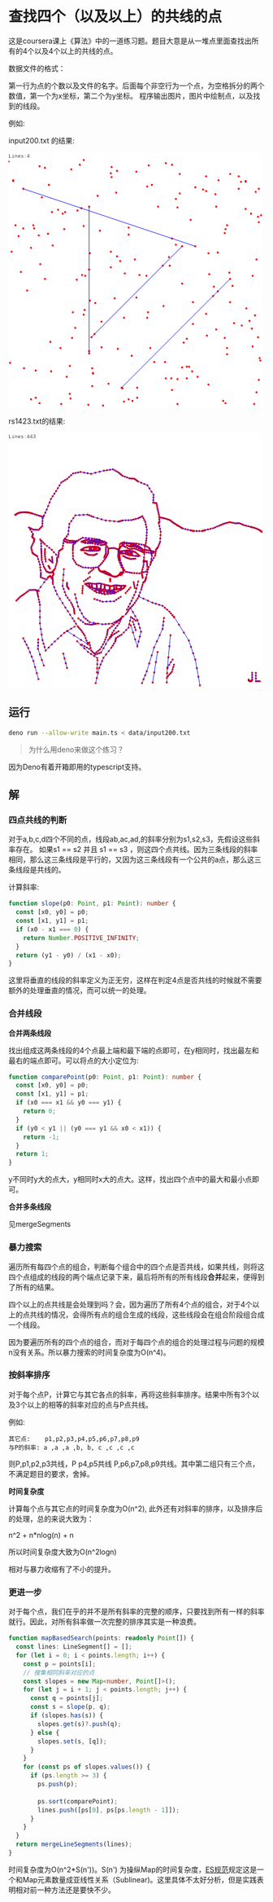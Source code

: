# 查找四个（以及以上）的共线的点

这是coursera课上《算法》中的一道练习题。题目大意是从一堆点里面查找出所有的4个以及4个以上的共线的点。

数据文件的格式：

第一行为点的个数以及文件的名字。后面每个非空行为一个点，为空格拆分的两个数值，第一个为x坐标，第二个为y坐标。
程序输出图片，图片中绘制点，以及找到的线段。

例如:

input200.txt 的结果:

![alt input200](./output/input200_1.png)

rs1423.txt的结果:

![alt rs1423](./output/rs1423_1.png)

## 运行

```sh
deno run --allow-write main.ts < data/input200.txt
```

> 为什么用deno来做这个练习？

因为Deno有着开箱即用的typescript支持。

## 解

### 四点共线的判断

对于a,b,c,d四个不同的点，线段ab,ac,ad,的斜率分别为s1,s2,s3，先假设这些斜率存在。 如果s1 == s2 并且 s1 == s3 ，则这四个点共线。因为三条线段的斜率相同，那么这三条线段是平行的，又因为这三条线段有一个公共的a点，那么这三条线段是共线的。

计算斜率:
```typescript
function slope(p0: Point, p1: Point): number {
  const [x0, y0] = p0;
  const [x1, y1] = p1;
  if (x0 - x1 === 0) {
    return Number.POSITIVE_INFINITY;
  }
  return (y1 - y0) / (x1 - x0);
}
```
这里将垂直的线段的斜率定义为正无穷，这样在判定4点是否共线的时候就不需要额外的处理垂直的情况，而可以统一的处理。

### 合并线段

**合并两条线段**

找出组成这两条线段的4个点最上端和最下端的点即可，在y相同时，找出最左和最右的端点即可。可以将点的大小定位为:
```typescript
function comparePoint(p0: Point, p1: Point): number {
  const [x0, y0] = p0;
  const [x1, y1] = p1;
  if (x0 === x1 && y0 === y1) {
    return 0;
  }
  if (y0 < y1 || (y0 === y1 && x0 < x1)) {
    return -1;
  }
  return 1;
}
```
y不同时y大的点大，y相同时x大的点大。这样，找出四个点中的最大和最小点即可。

**合并多条线段**

见mergeSegments

### 暴力搜索

遍历所有每四个点的组合，判断每个组合中的四个点是否共线，如果共线，则将这四个点组成的线段的两个端点记录下来，最后将所有的所有线段**合并**起来，便得到了所有的结果。

四个以上的点共线是会处理到吗？会，因为遍历了所有4个点的组合，对于4个以上的点共线的情况，会得所有点的组合生成的线段，这些线段会在组合阶段组合成一个线段。

因为要遍历所有的四个点的组合，而对于每四个点的组合的处理过程与问题的规模n没有关系。所以暴力搜索的时间复杂度为O(n^4)。

### 按斜率排序

对于每个点P，计算它与其它各点的斜率，再将这些斜率排序。结果中所有3个以及3个以上的相等的斜率对应的点与P点共线。

例如:
```
其它点:    p1,p2,p3,p4,p5,p6,p7,p8,p9
与P的斜率: a ,a ,a ,b, b, c ,c ,c ,c
```
则P,p1,p2,p3共线，P p4,p5共线 P,p6,p7,p8,p9共线。其中第二组只有三个点，不满足题目的要求，舍掉。

**时间复杂度**

计算每个点与其它点的时间复杂度为O(n^2), 此外还有对斜率的排序，以及排序后的处理，总的来说大致为：

n^2 + n*nlog(n) + n

所以时间复杂度大致为O(n^2logn)

相对与暴力收缩有了不小的提升。

### 更进一步

对于每个点，我们在乎的并不是所有斜率的完整的顺序，只要找到所有一样的斜率就行。因此，对所有斜率做一次完整的排序其实是一种浪费。
```typescript
function mapBasedSearch(points: readonly Point[]) {
  const lines: LineSegment[] = [];
  for (let i = 0; i < points.length; i++) {
    const p = points[i];
    // 搜集相同斜率对应的点
    const slopes = new Map<number, Point[]>();
    for (let j = i + 1; j < points.length; j++) {
      const q = points[j];
      const s = slope(p, q);
      if (slopes.has(s)) {
        slopes.get(s)?.push(q);
      } else {
        slopes.set(s, [q]);
      }
    }
    for (const ps of slopes.values()) {
      if (ps.length >= 3) {
        ps.push(p);
        
        ps.sort(comparePoint);
        lines.push([ps[0], ps[ps.length - 1]]);
      }
    }
  }
  return mergeLineSegments(lines);
}
```
时间复杂度为O(n^2*S(n'))。S(n') 为操纵Map的时间复杂度，[ES规范](https://262.ecma-international.org/6.0/#sec-map-objects)规定这是一个和Map元素数量成亚线性关系（Sublinear)。这里具体不太好分析，但是实践表明相对前一种方法还是要快不少。

